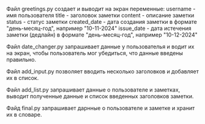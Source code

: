 Файл greetings.py создает и выводит на экран переменные:
username - имя пользователя
title - заголовок заметки
content - описание заметки
status - статус заметки
created_date - дата создания заметки в формате "день-месяц-год", например "10-11-2024"
issue_date - дата истечения заметки (дедлайн) в формате "день-месяц-год", например "10-12-2024"

Файл date_changer.py запрашивает данные у пользователья и водит их на экран, чтобы пользователь мог убедиться, что данные введены правильно.

Файл add_input.py позволяет вводить несколько заголовков и добавляет их в список.

Файл add_list.py запрашивает данные о пользователе и заметках, выводит полученные данные и список введенных заголовков заметки.

Файд final.py запрашивает дарнные о пользователе и заметке и хранит их в словаре.
